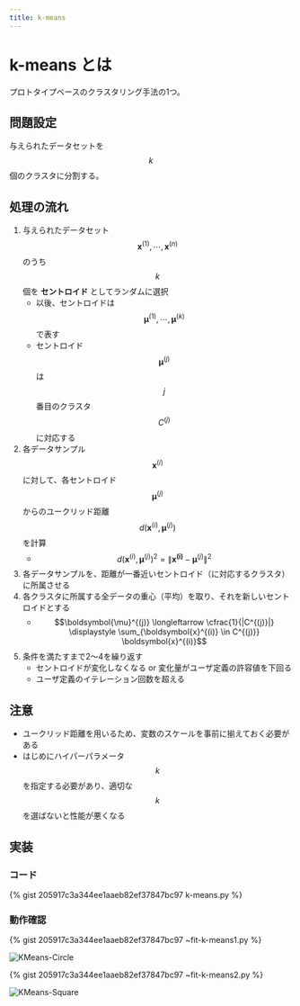 ```yaml
---
title: k-means
---
```


# k-means とは

プロトタイプベースのクラスタリング手法の1つ。

## 問題設定

与えられたデータセットを $$k$$ 個のクラスタに分割する。


## 処理の流れ

1. 与えられたデータセット $$\boldsymbol{x}^{(1)}, \cdots, \boldsymbol{x}^{(n)}$$ のうち $$k$$ 個を **セントロイド** としてランダムに選択
    - 以後、セントロイドは $$\boldsymbol{\mu}^{(1)}, \cdots, \boldsymbol{\mu}^{(k)}$$ で表す
    - セントロイド $$\boldsymbol{\mu}^{(j)}$$ は $$j$$ 番目のクラスタ $$C^{(j)}$$ に対応する
2. 各データサンプル $$\boldsymbol{x}^{(i)}$$ に対して、各セントロイド $$\boldsymbol{\mu}^{(j)}$$ からのユークリッド距離 $$d\left(\boldsymbol{x}^{(i)}, \boldsymbol{\mu}^{(j)}\right)$$ を計算
    - $$d\left(\boldsymbol{x}^{(i)}, \boldsymbol{\mu}^{(j)}\right)^2 = \left\| \boldsymbol{x^{(i)}} - \boldsymbol{\mu}^{(j)} \right\|^2$$
3. 各データサンプルを、距離が一番近いセントロイド（に対応するクラスタ）に所属させる
4. 各クラスタに所属する全データの重心（平均）を取り、それを新しいセントロイドとする
    - $$\boldsymbol{\mu}^{(j)} \longleftarrow \cfrac{1}{|C^{(j)}|} \displaystyle \sum_{\boldsymbol{x}^{(i)} \in C^{(j)}} \boldsymbol{x}^{(i)}$$
5. 条件を満たすまで2〜4を繰り返す
    - セントロイドが変化しなくなる or 変化量がユーザ定義の許容値を下回る
    - ユーザ定義のイテレーション回数を超える


## 注意

- ユークリッド距離を用いるため、変数のスケールを事前に揃えておく必要がある
- はじめにハイパーパラメータ $$k$$ を指定する必要があり、適切な $$k$$ を選ばないと性能が悪くなる


## 実装

### コード

{% gist 205917c3a344ee1aaeb82ef37847bc97 k-means.py %}

### 動作確認

{% gist 205917c3a344ee1aaeb82ef37847bc97 ~fit-k-means1.py %}

![KMeans-Circle](https://user-images.githubusercontent.com/13412823/81466743-da6d1200-920e-11ea-857d-b2ce48cf3117.png)

{% gist 205917c3a344ee1aaeb82ef37847bc97 ~fit-k-means2.py %}

![KMeans-Square](https://user-images.githubusercontent.com/13412823/81466745-dc36d580-920e-11ea-9240-cbc8ffc8db5f.png)
